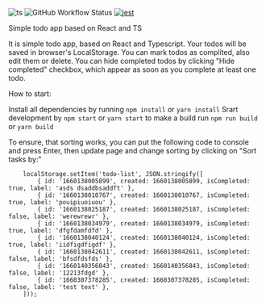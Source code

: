 ![ts](https://badgen.net/badge/Built%20With/TypeScript/blue)
![GitHub Workflow Status](https://img.shields.io/github/workflow/status/Anton2501/todo/build)
[![jest](https://jestjs.io/img/jest-badge.svg)](https://github.com/facebook/jest)

Simple todo app based on React and TS

It is simple todo app, based on React and Typescript. Your todos will be saved in browser's LocalStorage. You can mark todos as complited, also edit them or delete. You can hide completed todos by clicking "Hide completed" checkbox, which appear as soon as you complete at least one todo.

How to start:

Install all dependencies by running `npm install` or `yarn install`
Srart development by `npm start` or `yarn start`
to make a build run `npm run build` or `yarn build`

To ensure, that sorting works, you can put the following code to console and press Enter, then update page and change sorting by clicking on "Sort tasks by:"

```
    localStorage.setItem('todo-list', JSON.stringify([
        { id: '1660138005899', created: 1660138005899, isCompleted: true, label: 'asds dsaddbsaddft' },
        { id: '1660138010767', created: 1660138010767, isCompleted: true, label: 'pouipiuoiuou' },
        { id: '1660138025187', created: 1660138025187, isCompleted: false, label: 'werewrewr' },
        { id: '1660138034979', created: 1660138034979, isCompleted: true, label: 'dfgfdamfdfd' },
        { id: '1660138040124', created: 1660138040124, isCompleted: true, label: 'iidfigdfigdf' },
        { id: '1660138042611', created: 1660138042611, isCompleted: false, label: 'bfsdfdsfds' },
        { id: '1660140356843', created: 1660140356843, isCompleted: false, label: '12213fdgd' },
        { id: '1660307378285', created: 1660307378285, isCompleted: false, label: 'test text' },
    ]));
```
